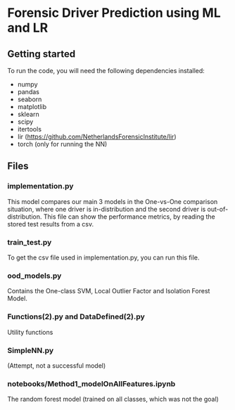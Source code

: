 # Forensic Driver Prediction using ML and LR

## Getting started
To run the code, you will need the following dependencies installed:
* numpy
* pandas
* seaborn
* matplotlib
* sklearn
* scipy
* itertools
* lir (https://github.com/NetherlandsForensicInstitute/lir)
* torch (only for running the NN)

## Files
### implementation.py
This model compares our main 3 models in the One-vs-One comparison situation, where one driver is in-distribution and the second driver is out-of-distribution. This file can show the performance metrics, by reading the stored test results from a csv.

### train_test.py
To get the csv file used in implementation.py, you can run this file.

### ood_models.py
Contains the One-class SVM, Local Outlier Factor and Isolation Forest Model.

### Functions(2).py and DataDefined(2).py
Utility functions

### SimpleNN.py
(Attempt, not a successful model)

### notebooks/Method1_modelOnAllFeatures.ipynb
The random forest model (trained on all classes, which was not the goal)
